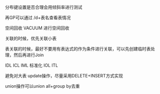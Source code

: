 分布键设置是否合理会用倾斜率进行测试

再GP可以通过 /d+表名查看表情况

空间回收
VACUUM 进行空间回收

关联的时候，优先关联小表

表关联的时候，最好不要用有表达式的作为条件进行关联，可以先创建临时表处理，然后再进行Join


IDL
ICL
IML 标准化
IOL
ITL


避免对大表 update操作，尽量采用DELETE+INSERT方式实现

union操作可以union all+group by去重